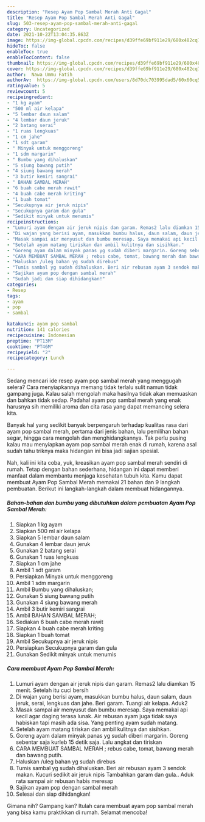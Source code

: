 ```yaml
---
description: "Resep Ayam Pop Sambal Merah Anti Gagal"
title: "Resep Ayam Pop Sambal Merah Anti Gagal"
slug: 503-resep-ayam-pop-sambal-merah-anti-gagal
category: Uncategorized
date: 2021-10-22T13:04:35.863Z
image: https://img-global.cpcdn.com/recipes/d39ffe69bf911e29/680x482cq70/ayam-pop-sambal-merah-foto-resep-utama.jpg
hideToc: false
enableToc: true
enableTocContent: false
thumbnail: https://img-global.cpcdn.com/recipes/d39ffe69bf911e29/680x482cq70/ayam-pop-sambal-merah-foto-resep-utama.jpg
cover: https://img-global.cpcdn.com/recipes/d39ffe69bf911e29/680x482cq70/ayam-pop-sambal-merah-foto-resep-utama.jpg
author:  Nawa Ummu Fatih
authorAv:  https://img-global.cpcdn.com/users/8d70dc703995dad5/60x60cq50/avatar.jpg
ratingvalue: 5
reviewcount: 5
recipeingredient:
- "1 kg ayam"
- "500 ml air kelapa"
- "5 lembar daun salam"
- "4 lembar daun jeruk"
- "2 batang serai"
- "1 ruas lengkuas"
- "1 cm jahe"
- "1 sdt garam"
- " Minyak untuk menggoreng"
- "1 sdm margarin"
- " Bumbu yang dihaluskan"
- "5 siung bawang putih"
- "4 siung bawang merah"
- "3 butir kemiri sangrai"
- " BAHAN SAMBAL MERAH"
- "6 buah cabe merah rawit"
- "4 buah cabe merah kriting"
- "1 buah tomat"
- "Secukupnya air jeruk nipis"
- "Secukupnya garam dan gula"
- "Sedikit minyak untuk menumis"
recipeinstructions:
- "Lumuri ayam dengan air jeruk nipis dan garam. Remas2 lalu diamkan 15 menit. Setelah itu cuci bersih"
- "Di wajan yang berisi ayam, masukkan bumbu halus, daun salam, daun jeruk, serai, lengkuas dan jahe. Beri garam. Tuangi air kelapa. Aduk2"
- "Masak sampai air menyusut dan bumbu meresap. Saya memakai api kecil agar daging terasa lunak. Air rebusan ayam juga tidak saya habiskan tapi masih ada sisa. Yang penting ayam sudah matang."
- "Setelah ayam matang tiriskan dan ambil kulitnya dan sisihkan."
- "Goreng ayam dalam minyak panas yg sudah diberi margarin. Goreng sebentar saja kurleb 15 detik saja. Lalu angkat dan tiriskan"
- "CARA MEMBUAT SAMBAL MERAH ; rebus cabe, tomat, bawang merah dan bawang putih."
- "Haluskan /uleg bahan yg sudah direbus"
- "Tumis sambal yg sudah dihaluskan. Beri air rebusan ayam 3 sendok makan. Kucuri sedikit air jeruk nipis Tambahkan garam dan gula.. Aduk rata sampai air rebusan habis meresap"
- "Sajikan ayam pop dengan sambal merah"
- "Sudah jadi dan siap dihidangkan!"
categories:
- Resep
tags:
- ayam
- pop
- sambal

katakunci: ayam pop sambal 
nutrition: 141 calories
recipecuisine: Indonesian
preptime: "PT13M"
cooktime: "PT46M"
recipeyield: "2"
recipecategory: Lunch

---
```



Sedang mencari ide resep ayam pop sambal merah yang menggugah selera? Cara menyiapkannya memang tidak terlalu sulit namun tidak gampang juga. Kalau salah mengolah maka hasilnya tidak akan memuaskan dan bahkan tidak sedap. Padahal ayam pop sambal merah yang enak harusnya sih memiliki aroma dan cita rasa yang dapat memancing selera kita.


Banyak hal yang sedikit banyak berpengaruh terhadap kualitas rasa dari ayam pop sambal merah, pertama dari jenis bahan, lalu pemilihan bahan segar, hingga cara mengolah dan menghidangkannya. Tak perlu pusing kalau mau menyiapkan ayam pop sambal merah enak di rumah, karena asal sudah tahu triknya maka hidangan ini bisa jadi sajian spesial.




Nah, kali ini kita coba, yuk, kreasikan ayam pop sambal merah sendiri di rumah. Tetap dengan bahan sederhana, hidangan ini dapat memberi manfaat dalam membantu menjaga kesehatan tubuh kita. Kamu dapat membuat Ayam Pop Sambal Merah memakai 21 bahan dan 9 langkah pembuatan. Berikut ini langkah-langkah dalam membuat hidangannya.

<!--inarticleads1-->

##### Bahan-bahan dan bumbu yang dibutuhkan dalam pembuatan Ayam Pop Sambal Merah:

1. Siapkan 1 kg ayam
1. Siapkan 500 ml air kelapa
1. Siapkan 5 lembar daun salam
1. Gunakan 4 lembar daun jeruk
1. Gunakan 2 batang serai
1. Gunakan 1 ruas lengkuas
1. Siapkan 1 cm jahe
1. Ambil 1 sdt garam
1. Persiapkan  Minyak untuk menggoreng
1. Ambil 1 sdm margarin
1. Ambil  Bumbu yang dihaluskan;
1. Gunakan 5 siung bawang putih
1. Gunakan 4 siung bawang merah
1. Ambil 3 butir kemiri sangrai
1. Ambil  BAHAN SAMBAL MERAH;
1. Sediakan 6 buah cabe merah rawit
1. Siapkan 4 buah cabe merah kriting
1. Siapkan 1 buah tomat
1. Ambil Secukupnya air jeruk nipis
1. Persiapkan Secukupnya garam dan gula
1. Gunakan Sedikit minyak untuk menumis




<!--inarticleads2-->

##### Cara membuat Ayam Pop Sambal Merah:

1. Lumuri ayam dengan air jeruk nipis dan garam. Remas2 lalu diamkan 15 menit. Setelah itu cuci bersih
1. Di wajan yang berisi ayam, masukkan bumbu halus, daun salam, daun jeruk, serai, lengkuas dan jahe. Beri garam. Tuangi air kelapa. Aduk2
1. Masak sampai air menyusut dan bumbu meresap. Saya memakai api kecil agar daging terasa lunak. Air rebusan ayam juga tidak saya habiskan tapi masih ada sisa. Yang penting ayam sudah matang.
1. Setelah ayam matang tiriskan dan ambil kulitnya dan sisihkan.
1. Goreng ayam dalam minyak panas yg sudah diberi margarin. Goreng sebentar saja kurleb 15 detik saja. Lalu angkat dan tiriskan
1. CARA MEMBUAT SAMBAL MERAH ; rebus cabe, tomat, bawang merah dan bawang putih.
1. Haluskan /uleg bahan yg sudah direbus
1. Tumis sambal yg sudah dihaluskan. Beri air rebusan ayam 3 sendok makan. Kucuri sedikit air jeruk nipis Tambahkan garam dan gula.. Aduk rata sampai air rebusan habis meresap
1. Sajikan ayam pop dengan sambal merah
1. Selesai dan siap dihidangkan!



Gimana nih? Gampang kan? Itulah cara membuat ayam pop sambal merah yang bisa kamu praktikkan di rumah. Selamat mencoba!
